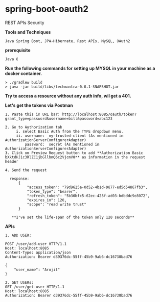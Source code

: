 # spring-boot-oauth2
REST APIs Security

**Tools and Techniques**
```
Java Spring Boot, JPA-Hibernate, Rest APIs, MySQL, OAuth2
```

**prerequisite**
```
Java 8
```

**Run the following commands for setting up MYSQL in your machine as a docker container.**
```
> ./gradlew build
> java -jar build/libs/techmantra-0.0.1-SNAPSHOT.jar
```

**Try to access a resource without any auth info, wil get a 401.**

**Let's get the tokens via Postman**
```
1. Paste this in URL bar: http://localhost:8085/oauth/token?grant_type=password&username=bill&password=abc123

2. Go to Authorization tab 
     i. select Basic Auth from the TYPE dropdown menu.
     ii. username:  my-trusted-client (As mentioned in AuthorizationServerConfigurerAdapter)
         password:  secret (As mentioned in AuthorizationServerConfigurerAdapter)
3. Click on Preview Request button to add **Authorization Basic bXktdHJ1c3RlZC1jbGllbnQ6c2VjcmV0** as information in the request header

4. Send the request

  response:
      {
          "access_token": "79d9625a-0d52-4b1d-9877-ed5d54867fb3",
          "token_type": "bearer",
          "refresh_token": "5b36bfc5-62ec-423f-ad03-bdbddc9e8072",
          "expires_in": 120,
          "scope": "read write trust"
      }
   
   **I've set the life-span of the token only 120 seconds**
```

**APIs**
```
1. ADD USER: 

POST /user/add-user HTTP/1.1
Host: localhost:8085
Content-Type: application/json
Authorization: Bearer d39376dc-55ff-45b9-9ab6-dc16730bad76

{
	"user_name": "Arojit"
}

2. GET USERs:
GET /user/get-user HTTP/1.1
Host: localhost:8085
Authorization: Bearer d39376dc-55ff-45b9-9ab6-dc16730bad76

```